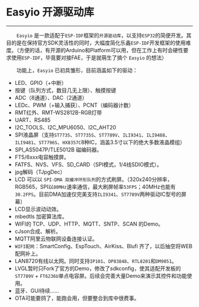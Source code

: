 # Easyio 开源驱动库

***

&emsp;&emsp;`Easyio` 是一款适配于`ESP-IDF`框架的`开源驱动库`，以支持`ESP32`的简便开发。其目的是在保持官方SDK灵活性的同时，大幅度简化乐鑫`ESP-IDF`开发框架的使用难度。（方便的话，有开源的Arduino和Platform可以用，但在工作上有时会硬性要求使用`ESP-IDF`，毕竟要对接FAE，于是就萌生了搞个 `Easyio` 的想法）

&emsp;&emsp;功能上，`Easyio` 已初具雏形，目前涵盖如下的驱动：
* LED、GPIO（+中断）
* 按键（队列方式，数目几无上限）、触摸按键
* ADC（8通道）、DAC（2通道）
* LEDc、PWM（+输入捕获）、PCNT（编码器计数）
* RMT红外、RMT-WS2812B-RGB灯带
* UART、RS485
* I2C_TOOLS、I2C_MPU6050、I2C_AHT20
* SPI液晶屏（支持`ST7735`、`ST7735S`、`ST7789V`、`ILI9341`、`ILI9488`、`ILI9481`、`ST7796S`、`HX8357C`8种IC，涵盖3.5寸以下的绝大多数液晶模组）
* SPI_AS5047P/TLE5012B 磁编码器。
* FT5/6xxx电容触摸屏。
* FATFS、NVS、VFS、SD_CARD（SPI模式，1/4线SDIO模式）。
* jpg解码（TJpgDec）
* LCD 可以以 `SPI-DMA 双缓冲环形队列`的方式刷屏。（320x240分辨率，RGB565，SPI以`80MHz`速率通信，最大刷屏帧率`53FPS`；40MHz也能有`30.2FPS`。目前DMA加速仅完美支持`ILI9341`、`ST7789V`两种驱动IC型号的屏幕）
* LCD显示波动动效。
* mbedtls 加密算法库。
* WIFI的 TCP、UDP、HTTP、MQTT、SNTP、SCAN 的Demo。
* cJson合成、解析。
* MQTT阿里云物联网设备连接认证。
* `WIFI配网`：SmartConfig、EspTouch、AirKiss、Blufi 齐了，以后抽空将WEB配网补上。
* LAN8720有线以太网。同时支持`IP101`、`DP83848`、`RTL8201`和`DM9051`。
* LVGL暂时只Fork了官方的Demo，修改了sdkconfig，使其适配开发板的 `ST7789V` + `FT6236U`单点电容屏。后续会完善大量Demo来演示其控件和功能使用。
* 蓝牙、GUI待续......
* OTA可能要鸽了，能跑会用，但要整合到库中很费事。